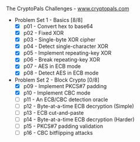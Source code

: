 The CryptoPals Challenges - www.cryptopals.com

* Problem Set 1 - Basics [8/8]
   - [X] p01 - Convert hex to base64
   - [X] p02 - Fixed XOR
   - [X] p03 - Single-byte XOR cipher
   - [X] p04 - Detect single-character XOR
   - [X] p05 - Implement repeating-key XOR
   - [X] p06 - Break repeating-key XOR
   - [X] p07 - AES in ECB mode
   - [X] p08 - Detect AES in ECB mode

* Problem Set 2 - Block Crypto [0/8]
   - [X] p09 - Implement PKCS#7 padding
   - [X] p10 - Implement CBC mode
   - [ ] p11 - An ECB/CBC detection oracle
   - [ ] p12 - Byte-at-a-time ECB decryption (Simple)
   - [ ] p13 - ECB cut-and-paste
   - [ ] p14 - Byte-at-a-time ECB decryption (Harder)
   - [ ] p15 - PKCS#7 padding validation
   - [ ] p16 - CBC bitflipping attacks
